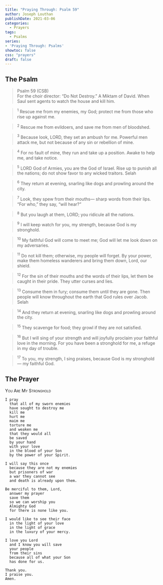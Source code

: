 ```yaml
---
title: "Praying Through: Psalm 59"
author: Joseph Louthan
publishDate: 2021-03-06
categories:
  - Prayers
tags:
  - Psalms
series:
- 'Praying Through: Psalms'
showtoc: false
css: "prayers"
draft: false
---
```

## The Psalm

>Psalm 59 (CSB)  
><sup></sup> For the choir director: “Do Not Destroy.” A Miktam of David. When Saul sent agents to watch the house and kill him. 

><sup>1</sup> Rescue me from my enemies, my God; protect me from those who rise up against me. 

><sup>2</sup> Rescue me from evildoers, and save me from men of bloodshed. 

><sup>3</sup> Because look, LORD, they set an ambush for me. Powerful men attack me, but not because of any sin or rebellion of mine. 

><sup>4</sup> For no fault of mine, they run and take up a position. Awake to help me, and take notice. 

><sup>5</sup> LORD God of Armies, you are the God of Israel. Rise up to punish all the nations; do not show favor to any wicked traitors. Selah 

><sup>6</sup> They return at evening, snarling like dogs and prowling around the city. 

><sup>7</sup> Look, they spew from their mouths— sharp words from their lips. “For who,” they say, “will hear?” 

><sup>8</sup> But you laugh at them, LORD; you ridicule all the nations. 

><sup>9</sup> I will keep watch for you, my strength, because God is my stronghold. 

><sup>10</sup> My faithful God will come to meet me; God will let me look down on my adversaries. 

><sup>11</sup> Do not kill them; otherwise, my people will forget. By your power, make them homeless wanderers and bring them down, Lord, our shield. 

><sup>12</sup> For the sin of their mouths and the words of their lips, let them be caught in their pride. They utter curses and lies. 

><sup>13</sup> Consume them in fury; consume them until they are gone. Then people will know throughout the earth that God rules over Jacob. Selah 

><sup>14</sup> And they return at evening, snarling like dogs and prowling around the city. 

><sup>15</sup> They scavenge for food; they growl if they are not satisfied. 

><sup>16</sup> But I will sing of your strength and will joyfully proclaim your faithful love in the morning. For you have been a stronghold for me, a refuge in my day of trouble. 

><sup>17</sup> To you, my strength, I sing praises, because God is my stronghold— my faithful God.

## The Prayer

<div style="font-variant: small-caps;">
You Are My Stronghold
</div>

```text
I pray
  that all of my sworn enemies
  have sought to destroy me
  kill me
  hurt me
  maim me
  torture me
  and weaken me
  that they would all
  be saved
  by your hand
  with your love
  in the blood of your Son
  by the power of your Spirit.

I will say this once
  because they are not my enemies
  but prisoners of war
  a war they cannot see
  and death is already upon them.

Be merciful to them, Lord,
  answer my prayer
  save them
  so we can worship you
  Almighty God
  for there is none like you.

I would like to see their face
  in the light of your love
  in the light of grace
  in the luxury of your mercy.

I love you Lord
  and I know you will save
  your people
  from their sins
  because all of what your Son
  has done for us.

Thank you.
I praise you.
Amen.
```
